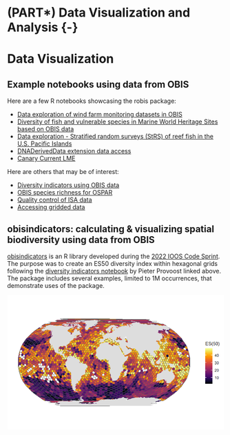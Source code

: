 # (PART\*) Data Visualization and Analysis {-}

# Data Visualization

## Example notebooks using data from OBIS

Here are a few R notebooks showcasing the robis package:

- [Data exploration of wind farm monitoring datasets in OBIS](https://iobis.github.io/notebook-windfarms/)
- [Diversity of fish and vulnerable species in Marine World Heritage Sites based on OBIS data](https://iobis.github.io/notebook-mwhs/)
- [Data exploration - Stratified random surveys (StRS) of reef fish in the U.S. Pacific Islands](https://iobis.github.io/notebook-reeffish/)
- [DNADerivedData extension data access](https://iobis.github.io/notebook-dnaderiveddata/)
- [Canary Current LME](https://iobis.github.io/notebook-cclme/)

Here are others that may be of interest:

- [Diversity indicators using OBIS data](https://iobis.github.io/notebook-diversity-indicators/)
- [OBIS species richness for OSPAR](https://iobis.github.io/notebook-ospar/)
- [Quality control of ISA data](https://iobis.github.io/notebook-deepdata/)
- [Accessing gridded data](https://iobis.github.io/notebook-gridded-data/)

## obisindicators: calculating & visualizing spatial biodiversity using data from OBIS

[obisindicators](https://marinebon.org/obisindicators/index.html) is an R library developed during the [2022 IOOS Code Sprint](https://ioos.github.io/ioos-code-sprint/). The purpose was to create an ES50 diversity index within hexagonal grids following the [diversity indicators notebook](https://iobis.github.io/notebook-diversity-indicators/) by Pieter Provoost linked above. The package includes several examples, limited to 1M occurrences, that demonstrate uses of the package.

![screenshot](./images/all_data.png)
